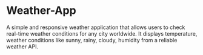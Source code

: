 # Weather-App
A simple and responsive weather application that allows users to check real-time weather conditions for any city worldwide. It displays temperature, weather conditions like sunny, rainy, cloudy, humidity from a reliable weather API.
